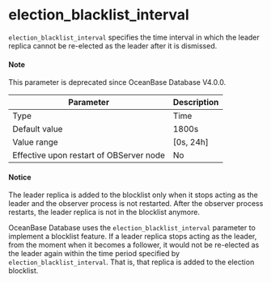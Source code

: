 election_blacklist_interval
================================================

`election_blacklist_interval` specifies the time interval in which the leader replica cannot be re-elected as the leader after it is dismissed.


<main id="notice" type='explain'>
  <h4>Note</h4>
  <p>  This parameter is deprecated since OceanBase Database V4.0.0.   </p>
</main>

| Parameter | Description |
|------------------|-------------|
| Type | Time |
| Default value | 1800s |
| Value range | \[0s, 24h\] |
| Effective upon restart of OBServer node | No |

<main id="notice" type='notice'>
  <h4>Notice</h4>
  <p>  The leader replica is added to the blocklist only when it stops acting as the leader and the observer process is not restarted. After the observer process restarts, the leader replica is not in the blocklist anymore.    </p>
</main>

OceanBase Database uses the `election_blacklist_interval` parameter to implement a blocklist feature. If a leader replica stops acting as the leader, from the moment when it becomes a follower, it would not be re-elected as the leader again within the time period specified by `election_blacklist_interval`. That is, that replica is added to the election blocklist.